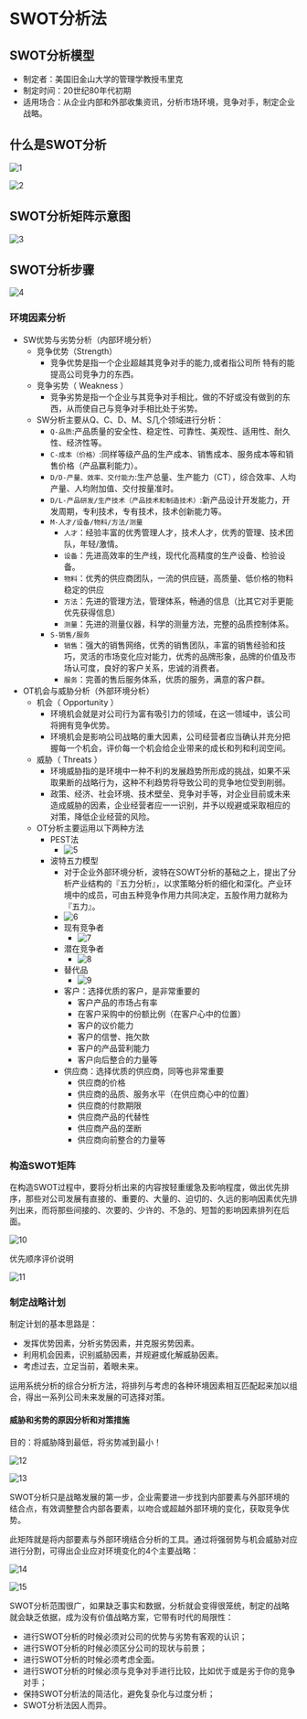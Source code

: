 # SWOT分析法
## SWOT分析模型
- 制定者：美国旧金山大学的管理学教授韦里克
- 制定时间：20世纪80年代初期
- 适用场合：从企业内部和外部收集资讯，分析市场环境，竞争对手，制定企业战略。

## 什么是SWOT分析
![1](http://ou8qjsj0m.bkt.clouddn.com//17-8-27/82306094.jpg)

![2](http://ou8qjsj0m.bkt.clouddn.com//17-8-27/47158148.jpg)

## SWOT分析矩阵示意图
![3](http://ou8qjsj0m.bkt.clouddn.com//17-8-27/43963389.jpg)

## SWOT分析步骤
![4](http://ou8qjsj0m.bkt.clouddn.com//17-8-29/94466211.jpg)

### 环境因素分析
- SW优势与劣势分析（内部环境分析）
    - 竞争优势（Strength）
        - 竞争优势是指一个企业超越其竞争对手的能力,或者指公司所 特有的能提高公司竞争力的东西。
    - 竞争劣势（ Weakness ）
        - 竞争劣势是指一个企业与其竞争对手相比，做的不好或没有做到的东西，从而使自己与竞争对手相比处于劣势。
    - SW分析主要从Q、C、D、M、S几个领域进行分析：
        - `Q-品质`:产品质量的安全性、稳定性、可靠性、美观性、适用性、耐久性、经济性等。
        - `C-成本（价格）`:同样等级产品的生产成本、销售成本、服务成本等和销售价格（产品赢利能力）。
        - `D/D-产量、效率、交付能力`:生产总量、生产能力（CT），综合效率、人均产量、人均附加值、交付按量准时。
        - `D/L-产品研发/生产技术（产品技术和制造技术）`:新产品设计开发能力，开发周期，专利技术，专有技术，技术创新能力等。
        - `M-人才/设备/物料/方法/测量`
            - `人才`：经验丰富的优秀管理人才，技术人才，优秀的管理、技术团队，年轻/激情。
            - `设备`：先进高效率的生产线，现代化高精度的生产设备、检验设备。
            - `物料`：优秀的供应商团队，一流的供应链，高质量、低价格的物料稳定的供应
            - `方法`：先进的管理方法，管理体系，畅通的信息（比其它对手更能优先获得信息）
            - `测量`：先进的测量仪器，科学的测量方法，完整的品质控制体系。
        - `S-销售/服务`
            - `销售`：强大的销售网络，优秀的销售团队，丰富的销售经验和技巧，灵活的市场变化应对能力，优秀的品牌形象，品牌的价值及市场认可度，良好的客户关系，忠诚的消费者。
            - `服务`：完善的售后服务体系，优质的服务，满意的客户群。
- OT机会与威胁分析（外部环境分析）
    - 机会（ Opportunity ）
        - 环境机会就是对公司行为富有吸引力的领域，在这一领域中，该公司将拥有竞争优势。
        - 环境机会是影响公司战略的重大因素，公司经营者应当确认并充分把握每一个机会，评价每一个机会给企业带来的成长和列和利润空间。 
    - 威胁（ Threats ）
        - 环境威胁指的是环境中一种不利的发展趋势所形成的挑战，如果不采取果断的战略行为，这种不利趋势将导致公司的竞争地位受到削弱。
        - 政策、经济、社会环境、技术壁垒、竞争对手等，对企业目前或未来造成威胁的因素，企业经营者应一一识别，并予以规避或采取相应的对策，降低企业经营的风险。
    - OT分析主要运用以下两种方法
        - PEST法
            - ![5](http://ou8qjsj0m.bkt.clouddn.com//17-8-29/39007479.jpg)
        - 波特五力模型
            - 对于企业外部环境分析，波特在SOWT分析的基础之上，提出了分析产业结构的『五力分析』，以求策略分析的细化和深化。产业环境中的成员，可由五种竞争作用力共同决定，五股作用力就称为『五力』。
            - ![6](http://ou8qjsj0m.bkt.clouddn.com//17-8-29/34741428.jpg)
            - 现有竞争者
                - ![7](http://ou8qjsj0m.bkt.clouddn.com//17-8-29/69923416.jpg)
            - 潜在竞争者
                - ![8](http://ou8qjsj0m.bkt.clouddn.com//17-8-29/31585270.jpg)
            - 替代品
                - ![9](http://ou8qjsj0m.bkt.clouddn.com//17-8-29/43883910.jpg)
            - 客户：选择优质的客户，是非常重要的
                - 客户产品的市场占有率
                - 在客户采购中的份额比例（在客户心中的位置）
                - 客户的议价能力
                - 客户的信誉、拖欠款
                - 客户的产品营利能力
                - 客户向后整合的力量等
            - 供应商：选择优质的供应商，同等也非常重要
                - 供应商的价格
                - 供应商的品质、服务水平（在供应商心中的位置）
                - 供应商的付款期限
                - 供应商产品的代替性
                - 供应商产品的垄断
                - 供应商向前整合的力量等

### 构造SWOT矩阵
在构造SWOT过程中，要将分析出来的内容按轻重缓急及影响程度，做出优先排序，那些对公司发展有直接的、重要的、大量的、迫切的、久远的影响因素优先排列出来，而将那些间接的、次要的、少许的、不急的、短暂的影响因素排列在后面。 

![10](http://ou8qjsj0m.bkt.clouddn.com//17-8-29/75734328.jpg)

优先顺序评价说明

![11](http://ou8qjsj0m.bkt.clouddn.com//17-8-29/11670300.jpg)

### 制定战略计划
制定计划的基本思路是：

- 发挥优势因素，分析劣势因素，并克服劣势因素。
- 利用机会因素，识别威胁因素，并规避或化解威胁因素。
- 考虑过去，立足当前，着眼未来。

运用系统分析的综合分析方法，将排列与考虑的各种环境因素相互匹配起来加以组合，得出一系列公司未来发展的可选择对策。 

#### 威胁和劣势的原因分析和对策措施
目的：将威胁降到最低，将劣势减到最小！

![12](http://ou8qjsj0m.bkt.clouddn.com//17-8-29/16261627.jpg)

![13](http://ou8qjsj0m.bkt.clouddn.com//17-8-29/57081642.jpg)

SWOT分析只是战略发展的第一步，企业需要进一步找到内部要素与外部环境的结合点，有效调整整合内部各要素，以吻合或超越外部环境的变化，获取竞争优势。

此矩阵就是将内部要素与外部环境结合分析的工具。通过将强弱势与机会威胁对应进行分割，可得出企业应对环境变化的4个主要战略：

![14](http://ou8qjsj0m.bkt.clouddn.com//17-8-29/52552863.jpg)

![15](http://ou8qjsj0m.bkt.clouddn.com//17-8-29/47594270.jpg)

SWOT分析范围很广，如果缺乏事实和数据，分析就会变得很笼统，制定的战略就会缺乏依据，成为没有价值战略方案，它带有时代的局限性：

- 进行SWOT分析的时候必须对公司的优势与劣势有客观的认识； 
- 进行SWOT分析的时候必须区分公司的现状与前景； 
- 进行SWOT分析的时候必须考虑全面。 
- 进行SWOT分析的时候必须与竞争对手进行比较，比如优于或是劣于你的竞争对手； 
- 保持SWOT分析法的简洁化，避免复杂化与过度分析； 
- SWOT分析法因人而异。 
